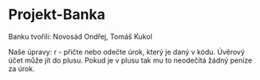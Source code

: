 # Projekt-Banka
Banku tvořili: Novosád Ondřej, Tomáš Kukol 

Naše úpravy: r - přičte nebo odečte úrok, který je daný v kódu.
Úvěrový účet může jít do plusu. Pokud je v plusu tak mu to neodečítá žádný peníze za úrok.
